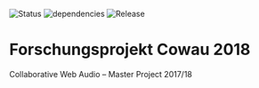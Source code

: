 ![Status](https://img.shields.io/badge/Status-Develop-orange.svg?style=for-the-badge)
![dependencies](https://img.shields.io/badge/dependencies-0-brightgreen.svg?style=for-the-badge)
![Release](https://img.shields.io/badge/Stable-None-red.svg?style=for-the-badge)

# Forschungsprojekt Cowau 2018 
Collaborative Web Audio – Master Project 2017/18
